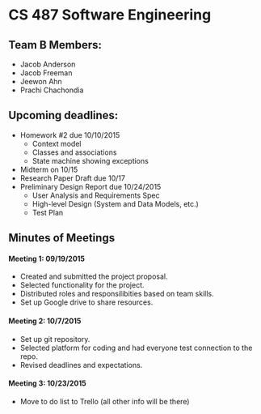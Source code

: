 # CS 487 Software Engineering

## Team B Members:

*   Jacob Anderson
*   Jacob Freeman
*   Jeewon Ahn
*   Prachi Chachondia

## Upcoming deadlines:

*   Homework #2 due 10/10/2015
    *   Context model
    *   Classes and associations
    *   State machine showing exceptions
*   Midterm on 10/15
*   Research Paper Draft due 10/17
*   Preliminary Design Report due 10/24/2015
    *   User Analysis and Requirements Spec
    *   High-level Design (System and Data Models, etc.)
    *   Test Plan

## Minutes of Meetings

#### Meeting 1: 09/19/2015

*   Created and submitted the project proposal.
*   Selected functionality for the project.
*   Distributed roles and responsilibities based on team skills.
*   Set up Google drive to share resources.

#### Meeting 2: 10/7/2015

*   Set up git repository.
*   Selected platform for coding and had everyone test connection to the repo.
*   Revised deadlines and expectations.

#### Meeting 3: 10/23/2015

*   Move to do list to Trello (all other info will be there)
